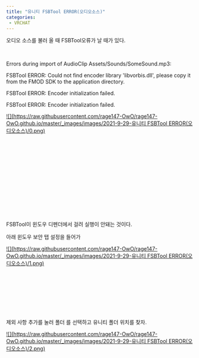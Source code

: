 ```yaml
---
title: "유니티 FSBTool ERROR(오디오소스)"
categories:
 - VRCHAT
---
```









오디오 소스를 불러 올 때 FSBTool오류가 날 때가 있다.

​

Errors during import of AudioClip Assets/Sounds/SomeSound.mp3:

FSBTool ERROR: Could not find encoder library 'libvorbis.dll', please copy it from the FMOD SDK to the application directory.

FSBTool ERROR: Encoder initialization failed.

FSBTool ERROR: Encoder initialization failed.





 



[![](https://raw.githubusercontent.com/rage147-OwO/rage147-OwO.github.io/master/_images/images/2021-9-29-유니티 FSBTool ERROR(오디오소스)/0.png)](#)








​

​

​

​

​

​

​

FSBTool이 윈도우 디펜더에서 걸려 실행이 안돼는 것이다.

아래 윈도우 보안 탭 설정을 들어가





 



[![](https://raw.githubusercontent.com/rage147-OwO/rage147-OwO.github.io/master/_images/images/2021-9-29-유니티 FSBTool ERROR(오디오소스)/1.png)](#)








​

​

​

​

제외 사항 추가를 눌러 폴더 를 선택하고 유니티 폴더 위치를 찾자.





 



[![](https://raw.githubusercontent.com/rage147-OwO/rage147-OwO.github.io/master/_images/images/2021-9-29-유니티 FSBTool ERROR(오디오소스)/2.png)](#)








​





 

